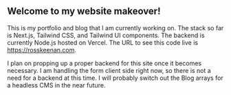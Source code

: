 ## Welcome to my website makeover!

This is my portfolio and blog that I am currently working on. The stack so far is Next.js, Tailwind CSS, and Tailwind UI components. The backend is currently Node.js hosted on Vercel. The URL to see this code live is https://rosskeenan.com. 

I plan on propping up a proper backend for this site once it becomes necessary. I am handling the form client side right now, so there is not a need for a backend at this time. I will probably switch out the Blog arrays for a headless CMS in the near future.
